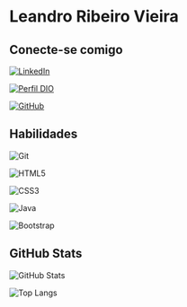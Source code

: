 # Leandro Ribeiro Vieira
## Conecte-se comigo

[![LinkedIn](https://img.shields.io/badge/LinkedIn-0077B5?style=for-the-badge&logo=linkedin&logoColor=white)](https://www.linkedin.com/in/leandro-ribeiro-vieira-88965a80/)

[![Perfil DIO](https://img.shields.io/badge/-Meu%20Perfil%20na%20DIO-0077B5?style=for-the-badge&logo=gitbook&logoColor=white)](https://www.dio.me/users/leandro_rv)

[![GitHub](https://img.shields.io/badge/GitHub-0077B5?style=for-the-badge&logo=github&logoColor=white)](https://github.com/LeandroRV)



## Habilidades

![Git](https://img.shields.io/badge/GIT-E44C30?style=for-the-badge&logo=git&logoColor=white)

![HTML5](https://img.shields.io/badge/HTML5-E34F26?style=for-the-badge&logo=html5&logoColor=white)

![CSS3](https://img.shields.io/badge/CSS3-1572B6?style=for-the-badge&logo=css3&logoColor=white)

![Java](https://img.shields.io/badge/java-%23ED8B00.svg?style=for-the-badge&logo=openjdk&logoColor=white)

![Bootstrap](https://img.shields.io/badge/-boostrap-3B1E54?style=for-the-badge&logo=bootstrap&labelColor=white)

## GitHub Stats

![GitHub Stats](https://github-readme-stats.vercel.app/api?username=LeandroRV&theme=transparent&bg_color=000&border_color=30A3DC&show_icons=true&icon_color=30A3DC&title_color=E94D5F&text_color=FFF)


![Top Langs](https://github-readme-stats.vercel.app/api/top-langs/?username=LeandroRV&layout=compact&langs_count=7&theme=react)
